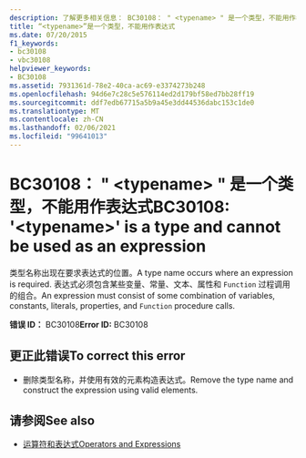 ```yaml
---
description: 了解更多相关信息： BC30108： " <typename> " 是一个类型，不能用作表达式
title: “<typename>”是一个类型，不能用作表达式
ms.date: 07/20/2015
f1_keywords:
- bc30108
- vbc30108
helpviewer_keywords:
- BC30108
ms.assetid: 7931361d-78e2-40ca-ac69-e3374273b248
ms.openlocfilehash: 94d6e7c28c5e576114ed2d179bf58ed7bb28ff19
ms.sourcegitcommit: ddf7edb67715a5b9a45e3dd44536dabc153c1de0
ms.translationtype: MT
ms.contentlocale: zh-CN
ms.lasthandoff: 02/06/2021
ms.locfileid: "99641013"
---
```

# <a name="bc30108-typename-is-a-type-and-cannot-be-used-as-an-expression"></a><span data-ttu-id="559e1-103">BC30108： " \<typename> " 是一个类型，不能用作表达式</span><span class="sxs-lookup"><span data-stu-id="559e1-103">BC30108: '\<typename>' is a type and cannot be used as an expression</span></span>

<span data-ttu-id="559e1-104">类型名称出现在要求表达式的位置。</span><span class="sxs-lookup"><span data-stu-id="559e1-104">A type name occurs where an expression is required.</span></span> <span data-ttu-id="559e1-105">表达式必须包含某些变量、常量、文本、属性和 `Function` 过程调用的组合。</span><span class="sxs-lookup"><span data-stu-id="559e1-105">An expression must consist of some combination of variables, constants, literals, properties, and `Function` procedure calls.</span></span>

 <span data-ttu-id="559e1-106">**错误 ID：** BC30108</span><span class="sxs-lookup"><span data-stu-id="559e1-106">**Error ID:** BC30108</span></span>

## <a name="to-correct-this-error"></a><span data-ttu-id="559e1-107">更正此错误</span><span class="sxs-lookup"><span data-stu-id="559e1-107">To correct this error</span></span>

- <span data-ttu-id="559e1-108">删除类型名称，并使用有效的元素构造表达式。</span><span class="sxs-lookup"><span data-stu-id="559e1-108">Remove the type name and construct the expression using valid elements.</span></span>

## <a name="see-also"></a><span data-ttu-id="559e1-109">请参阅</span><span class="sxs-lookup"><span data-stu-id="559e1-109">See also</span></span>

- [<span data-ttu-id="559e1-110">运算符和表达式</span><span class="sxs-lookup"><span data-stu-id="559e1-110">Operators and Expressions</span></span>](../../programming-guide/language-features/operators-and-expressions/index.md)
